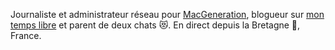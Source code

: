 Journaliste et administrateur réseau pour [MacGeneration](https://www.macg.co), blogueur sur [mon temps libre](https://nicolasfurno.fr) et parent de deux chats 😻. En direct depuis la Bretagne 🧈, France. 
